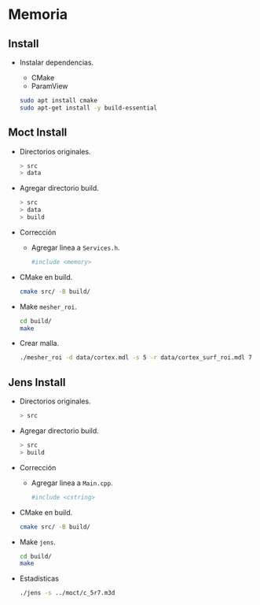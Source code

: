 # Memoria

## Install

- Instalar dependencias.

    - CMake
    - ParamView


    ```bash
    sudo apt install cmake
    sudo apt-get install -y build-essential
    ```

## Moct Install

- Directorios originales.

    ```bash
    > src
    > data
    ```

- Agregar directorio build.

    ```bash
    > src
    > data
    > build
    ```

- Corrección

    - Agregar linea a `Services.h`.

        ```bash
        #include <memory>
        ```

-  CMake en build.

    ```bash
    cmake src/ -B build/
    ```

- Make `mesher_roi`.

    ```bash
    cd build/
    make
    ```

- Crear malla.

    ```bash
    ./mesher_roi -d data/cortex.mdl -s 5 -r data/cortex_surf_roi.mdl 7 -u c_5r7 -v -m
    ```

## Jens Install

- Directorios originales.

    ```bash
    > src
    ```

- Agregar directorio build.

    ```bash
    > src
    > build
    ```

- Corrección

    - Agregar linea a `Main.cpp`.

        ```bash
        #include <cstring>
        ```

-  CMake en build.

    ```bash
    cmake src/ -B build/
    ```

- Make `jens`.

    ```bash
    cd build/
    make
    ```

- Estadisticas

    ```bash
    ./jens -s ../moct/c_5r7.m3d 
    ```